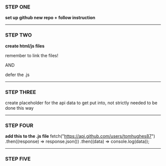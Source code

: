 ### STEP ONE

**set up github new repo + follow instruction**

---

### STEP TWO

**create html/js files**

remember to link the files!

AND

defer the .js

---

### STEP THREE

create placeholder for the api data to get put into, not strictly needed to be done this way

---

### STEP FOUR

**add this to the .js file**
fetch("https://api.github.com/users/tomhughes87")
.then((response) => response.json())
.then((data) => console.log(data));

---

### STEP FIVE
